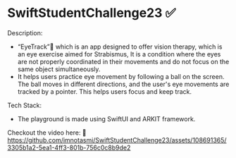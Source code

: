 # SwiftStudentChallenge23 ✅

Description:
- “EyeTrack”👀  which is an app designed to offer vision therapy, which is an eye exercise aimed for Strabismus, It is a condition where the eyes are not properly coordinated in their movements and do not focus on the same object simultaneously.  
- It helps users practice eye movement by following a ball on the screen. The ball moves in different directions, and the user's eye movements are tracked by a pointer. This helps users focus and keep track.
  
Tech Stack:
- The playground is made using SwiftUI and ARKIT framework.

Checkout the video here: 🎥
https://github.com/imnotasmi/SwiftStudentChallenge23/assets/108691365/3305b1a2-5ea1-4ff3-801b-756c0c8b9de2

